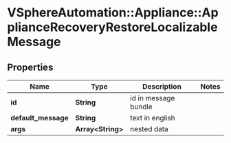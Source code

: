# VSphereAutomation::Appliance::ApplianceRecoveryRestoreLocalizableMessage

## Properties
Name | Type | Description | Notes
------------ | ------------- | ------------- | -------------
**id** | **String** | id in message bundle | 
**default_message** | **String** | text in english | 
**args** | **Array&lt;String&gt;** | nested data | 


